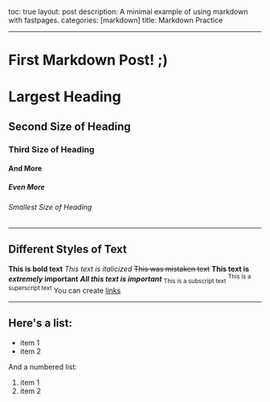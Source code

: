 toc: true
layout: post
description: A minimal example of using markdown with fastpages.
categories: [markdown]
title: Markdown Practice

---

# First Markdown Post! ;)

 

# Largest Heading
## Second Size of Heading
### Third Size of Heading
#### And More
##### Even More
###### Smallest Size of Heading


---



## Different Styles of Text
**This is bold text**
*This text is italicized*
~~This was mistaken text~~
**This text is _extremely_ important**
***All this text is important***
<sub>This is a subscript text</sub>
<sup>This is a superscript text</sup>
You can create [links](https://jesa06.github.io/andafp/)


---

## Here's a list:

- item 1
- item 2

And a numbered list:

1. item 1
1. item 2


